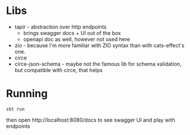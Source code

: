 Libs
===
* tapir - abstraction over http endpoints
  * brings swagger docs + UI out of the box
  * openapi doc as well, however not used here
* zio - because I'm more familiar with ZIO syntax than with cats-effect's one.
* circe 
* circe-json-schema - maybe not the famous lib for schema validation, but compatible with circe, that helps

Running
===

```shell
sbt run
```
then open http://localhost:8080/docs to see swagger UI and play with endpoints

